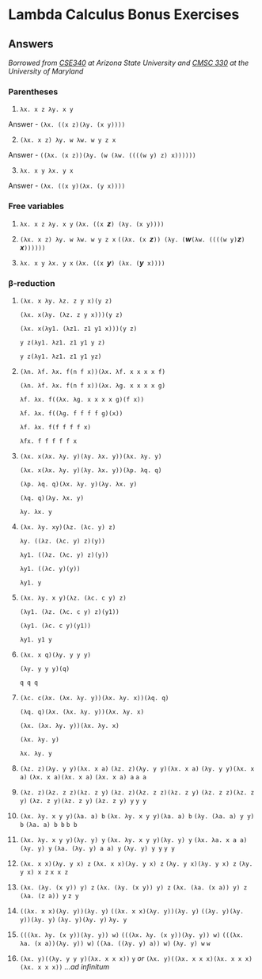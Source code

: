 # Lambda Calculus Bonus Exercises

## Answers

_Borrowed from [CSE340](https://www.youtube.com/watch?v=KoIdCHDbpMI) at Arizona State University and [CMSC 330](http://www.cs.umd.edu/class/spring2011/cmsc330/) at the University of Maryland_

### Parentheses

1. `λx. x z λy. x y`

Answer - `(λx. ((x z)(λy. (x y))))`

2. `(λx. x z) λy. w λw. w y z x`

Answer - `((λx. (x z))(λy. (w (λw. ((((w y) z) x))))))`

3. `λx. x y λx. y x`

Answer - `(λx. ((x y)(λx. (y x))))`

### Free variables

1. `λx. x z λy. x y`
`(λx. ((x `_**z**_`) (λy. (x y))))`

2. `(λx. x z) λy. w λw. w y z x`
`((λx. (x `_**z**_`)) (λy. (`_**w**_` (λw. ((((w y) `_**z**_`) `_**x**_`))))))`

3. `λx. x y λx. y x`
`(λx. ((x `_**y**_`) (λx. (`_**y**_` x))))`

### β-reduction

1.  `(λx. x λy. λz. z y x)(y z)`

    `(λx. x(λy. (λz. z y x)))(y z)`

    `(λx. x(λy1. (λz1. z1 y1 x)))(y z)`

    `y z(λy1. λz1. z1 y1 y z)`

    `y z(λy1. λz1. z1 y1 yz)`
    

2.  `(λn. λf. λx. f(n f x))(λx. λf. x x x x f)`

    `(λn. λf. λx. f(n f x))(λx. λg. x x x x g)`
  
    `λf. λx. f((λx. λg. x x x x g)(f x))`
  
    `λf. λx. f((λg. f f f f g)(x))`
  
    `λf. λx. f(f f f f x)`
  
    `λfx. f f f f f x`
    

3.  `(λx. x(λx. λy. y)(λy. λx. y))(λx. λy. y)`

    `(λx. x(λx. λy. y)(λy. λx. y))(λp. λq. q)`
    
    `(λp. λq. q)(λx. λy. y)(λy. λx. y)`
    
    `(λq. q)(λy. λx. y)`
    
    `λy. λx. y`
    

4.  `(λx. λy. xy)(λz. (λc. y) z)`

    `λy. ((λz. (λc. y) z)(y))`
    
    `λy1. ((λz. (λc. y) z)(y))`
    
    `λy1. ((λc. y)(y))`
    
    `λy1. y`
    

5.  `(λx. λy. x y)(λz. (λc. c y) z)`

    `(λy1. (λz. (λc. c y) z)(y1))`
    
    `(λy1. (λc. c y)(y1))`
    
    `λy1. y1 y`
    

6.  `(λx. x q)(λy. y y y)`

    `(λy. y y y)(q)`
    
    `q q q`
    
    

7.  `(λc. c(λx. (λx. λy. y))(λx. λy. x))(λq. q)`

    `(λq. q)(λx. (λx. λy. y))(λx. λy. x)`
    
    `(λx. (λx. λy. y))(λx. λy. x)`
    
    `(λx. λy. y)`
    
    `λx. λy. y`

8. `(λz. z)(λy. y y)(λx. x a)`
`(λz. z)(λy. y y)(λx. x a)`
`(λy. y y)(λx. x a)`
`(λx. x a)(λx. x a)`
`(λx. x a) a`
`a a`

9. `(λz. z)(λz. z z)(λz. z y)`
`(λz. z)(λz. z z)(λz. z y)`
`(λz. z z)(λz. z y)`
`(λz. z y)(λz. z y)`
`(λz. z y) y`
`y y`

10. `(λx. λy. x y y)(λa. a) b`
`(λx. λy. x y y)(λa. a) b`
`(λy. (λa. a) y y) b`
`(λa. a) b b`
`b b`

11. `(λx. λy. x y y)(λy. y) y`
`(λx. λy. x y y)(λy. y) y`
`(λx. λa. x a a)(λy. y) y`
`(λa. (λy. y) a a) y`
`(λy. y) y y`
`y y`

12. `(λx. x x)(λy. y x) z`
`(λx. x x)(λy. y x) z`
`(λy. y x)(λy. y x) z`
`(λy. y x) x z`
`x x z`

13. `(λx. (λy. (x y)) y) z`
`(λx. (λy. (x y)) y) z`
`(λx. (λa. (x a)) y) z`
`(λa. (z a)) y`
`z y`

14. `((λx. x x)(λy. y))(λy. y)`
`((λx. x x)(λy. y))(λy. y)`
`((λy. y)(λy. y))(λy. y)`
`(λy. y)(λy. y)`
`λy. y`

15. `(((λx. λy. (x y))(λy. y)) w)`
`(((λx. λy. (x y))(λy. y)) w)`
`(((λx. λa. (x a))(λy. y)) w)`
`((λa. ((λy. y) a)) w)`
`(λy. y) w`
`w`

16. `(λx. y)((λy. y y y)(λx. x x x))`
`y`
_or_
`(λx. y)((λx. x x x)(λx. x x x)(λx. x x x))`
_...ad infinitum_
